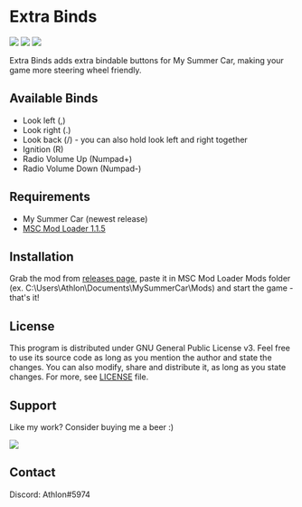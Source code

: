 # Extra Binds

[![](https://img.shields.io/github/downloads/Athlon007/ExtraBinds/total?style=for-the-badge)](https://github.com/Athlon007/ExtraBinds/releases)
[![](https://img.shields.io/github/v/release/Athlon007/ExtraBinds?include_prereleases&label=Development&style=for-the-badge)](https://github.com/Athlon007/ExtraBinds/releases)
[![](https://img.shields.io/github/license/Athlon007/ExtraBinds?style=for-the-badge)](LICENSE.md)

Extra Binds adds extra bindable buttons for My Summer Car, making your game more steering wheel friendly.

## Available Binds

- Look left (,)
- Look right (.)
- Look back (/) - you can also hold look left and right together
- Ignition (R)
- Radio Volume Up (Numpad+)
- Radio Volume Down (Numpad-)

## Requirements

- My Summer Car (newest release)
- [MSC Mod Loader 1.1.5](https://www.racedepartment.com/downloads/msc-mod-loader.15339/)

## Installation

Grab the mod from [releases page](https://github.com/Athlon007/ExtraBinds/releases), paste it in MSC Mod Loader Mods folder (ex. C:\Users\Athlon\Documents\MySummerCar\Mods) and start the game - that's it!

## License

This program is distributed under GNU General Public License v3. Feel free to use its source code as long as you mention the author and state the changes. You can also modify, share and distribute it, as long as you state changes. For more, see [LICENSE](LICENSE.md) file.

## Support

Like my work? Consider buying me a beer :)

[![](http://athlon.kkmr.pl/images/svg/paypal.svg)](https://www.paypal.me/figurakonrad)

## Contact

Discord: Athlon#5974
